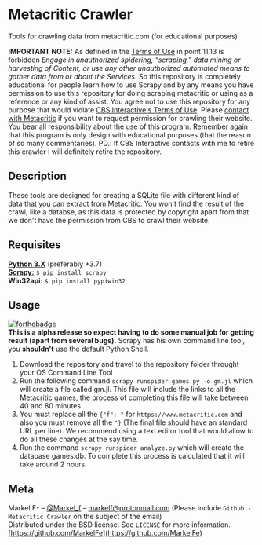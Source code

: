 # Metacritic Crawler
Tools for crawling data from metacritic.com (for educational purposes)

**IMPORTANT NOTE:**
As defined in the [Terms of Use](https://www.cbsinteractive.com/legal/cbsi/terms-of-use#Acceptable_Use) in point 11.13 is forbidden *Engage in unauthorized spidering, “scraping,” data mining or harvesting of Content, or use any other unauthorized automated means to gather data from or about the Services*. So this repository is completely educational for people learn how to use Scrapy and by any means you have permission to use this repository for doing scraping metacritic or using as a reference or any kind of assist. You agree not to use this repository for any purpose that would violate [CBS Interactive's Terms of Use](https://www.cbsinteractive.com/legal/cbsi/terms-of-use). Please [contact with Metacritic](https://www.metacritic.com/contact-us) if you want to request permission for crawling their website. You bear all responsibility about the use of this program. Remember again that this program is only design with educational purposes (that the reason of so many commentaries).
PD.: If CBS Interactive contacts with me to retire this crawler I will definitely retire the repository.

## Description
These tools are designed for creating a SQLite file with different kind of data that you can extract from [Metacritic](https://www.metacritic.com). You won't find the result of the crawl, like a databse, as this data is protected by copyright apart from that we don't have the permission from CBS to crawl their website.

## Requisites
**[Python 3.X](https://www.python.org/downloads/)** (preferably +3.7)  
**[Scrapy:](https://scrapy.org/)**
```$ pip install scrapy```  
**Win32api:**
```$ pip install pypiwin32```

## Usage
[![forthebadge](https://forthebadge.com/images/badges/60-percent-of-the-time-works-every-time.svg)](https://forthebadge.com)  
**This is a alpha release so expect having to do some manual job for getting result (apart from several bugs).**
Scrapy has his own command line tool, you **shouldn't** use the default Python Shell.
1. Download the repository and travel to the repository folder throught your OS Command Line Tool
2. Run the following command ```scrapy runspider games.py -o gm.jl``` which will create a file called gm.jl. This file will include the links to all the Metacritic games, the process of completing this file will take between 40 and 80 minutes.
3. You must replace all the ```{"f": "``` for ```https://www.metacritic.com``` and also you must remove all the ```"}``` (The final file should have an standard URL per line). We recommend using a text editor tool that would allow to do all these changes at the say time.
4. Run the command ```scrapy runspider analyze.py``` which will create the database games.db. To complete this process is calculated that it will take around 2 hours.

## Meta
Markel F- – [@Markel_f](https://twitter.com/Markel_f) – markelf@protonmail.com (Please include ```Github - Metacritic Crawler``` on the subject of the email)  
Distributed under the BSD license. See ``LICENSE`` for more information.  
[https://github.com/MarkelFe](https://github.com/MarkelFe)  